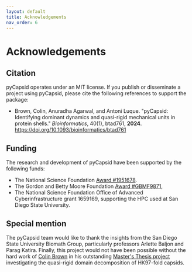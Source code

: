 ```yaml
---
layout: default
title: Acknowledgements
nav_order: 6
---
```


# Acknowledgements

## Citation
pyCapsid operates under an MIT license. If you publish or disseminate a project using pyCapsid, please cite the following references to support the package:
+ Brown, Colin, Anuradha Agarwal, and Antoni Luque. "pyCapsid: Identifying dominant dynamics and quasi-rigid mechanical units in protein shells." *Bioinformatics*, 40(1), btad761, **2024**. <https://doi.org/10.1093/bioinformatics/btad761>

## Funding
The research and development of pyCapsid have been supported by the following funds:
+ The National Science Foundation [Award #1951678](https://www.nsf.gov/awardsearch/showAward?AWD_ID=1951678&HistoricalAwards=false).
+ The Gordon and Betty Moore Foundation [Award #GBMF9871](https://doi.org/10.37807/GBMF9871),
+ The National Science Foundation Office of Advanced Cyberinfrastructure grant 1659169, supporting the HPC used at San Diego  State University.
  
## Special mention
The pyCapsid team would like to thank the insights from the San Diego State University Biomath Group, particularly professors Arlette Baljon and Parag Katira. Finally, this project would not have been possible without the hard work of [Colin Brown](https://www.linkedin.com/in/colin-travis-brown/) in his outstanding [Master's Thesis project](https://www.proquest.com/docview/2774448003?pq-origsite=gscholar&fromopenview=true) investigating the quasi-rigid domain decomposition of HK97-fold capsids.
